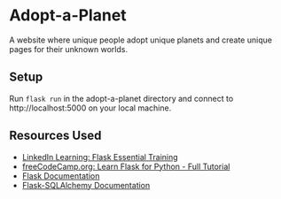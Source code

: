 # Adopt-a-Planet
A website where unique people adopt unique planets and create unique pages for their unknown worlds.

## Setup
Run `flask run` in the adopt-a-planet directory and connect to http://localhost:5000 on your local machine.

## Resources Used
- [LinkedIn Learning: Flask Essential Training](https://www.linkedin.com/learning/flask-essential-training)
- [freeCodeCamp.org: Learn Flask for Python - Full Tutorial](https://www.youtube.com/watch?v=Z1RJmh_OqeA)
- [Flask Documentation](https://flask.palletsprojects.com)
- [Flask-SQLAlchemy Documentation](https://flask-sqlalchemy.palletsprojects.com)
